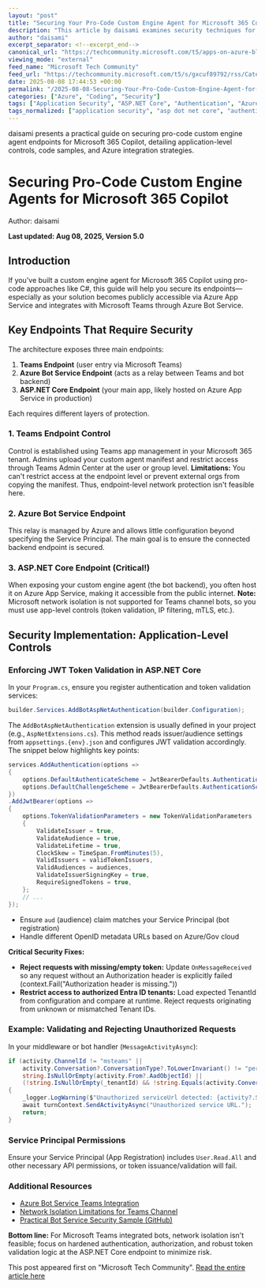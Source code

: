 ```yaml
---
layout: "post"
title: "Securing Your Pro-Code Custom Engine Agent for Microsoft 365 Copilot: Endpoint Protection Guide"
description: "This article by daisami examines security techniques for protecting the endpoints of a pro-code custom engine agent for Microsoft 365 Copilot, focusing on application-level security with Azure Bot Service and ASP.NET Core. It explains how to enforce JWT token validation, restrict unauthorized Entra ID tenants, and harden publicly accessible endpoints hosted on Azure App Service when integrating with Teams. Practical code samples and references to official Microsoft docs are provided."
author: "daisami"
excerpt_separator: <!--excerpt_end-->
canonical_url: "https://techcommunity.microsoft.com/t5/apps-on-azure-blog/how-to-secure-your-pro-code-custom-engine-agent-of-microsoft-365/ba-p/4440495"
viewing_mode: "external"
feed_name: "Microsoft Tech Community"
feed_url: "https://techcommunity.microsoft.com/t5/s/gxcuf89792/rss/Category?category.id=Azure"
date: 2025-08-08 17:44:53 +00:00
permalink: "/2025-08-08-Securing-Your-Pro-Code-Custom-Engine-Agent-for-Microsoft-365-Copilot-Endpoint-Protection-Guide.html"
categories: ["Azure", "Coding", "Security"]
tags: ["Application Security", "ASP.NET Core", "Authentication", "Azure", "Azure App Service", "Azure Bot Service", "Azure Firewall", "Bot Framework", "C#", "Coding", "Community", "Custom Engine Agent", "Entra ID", "JWT Token Validation", "Microsoft 365 Copilot", "Microsoft Teams", "Network Security", "NSG", "Security", "Service Principal", "Tenant Restriction"]
tags_normalized: ["application security", "asp dot net core", "authentication", "azure", "azure app service", "azure bot service", "azure firewall", "bot framework", "c", "coding", "community", "custom engine agent", "entra id", "jwt token validation", "microsoft 365 copilot", "microsoft teams", "network security", "nsg", "security", "service principal", "tenant restriction"]
---
```


daisami presents a practical guide on securing pro-code custom engine agent endpoints for Microsoft 365 Copilot, detailing application-level controls, code samples, and Azure integration strategies.<!--excerpt_end-->

# Securing Pro-Code Custom Engine Agents for Microsoft 365 Copilot

Author: daisami

**Last updated: Aug 08, 2025, Version 5.0**

## Introduction

If you've built a custom engine agent for Microsoft 365 Copilot using pro-code approaches like C#, this guide will help you secure its endpoints—especially as your solution becomes publicly accessible via Azure App Service and integrates with Microsoft Teams through Azure Bot Service.

## Key Endpoints That Require Security

The architecture exposes three main endpoints:

1. **Teams Endpoint** (user entry via Microsoft Teams)
2. **Azure Bot Service Endpoint** (acts as a relay between Teams and bot backend)
3. **ASP.NET Core Endpoint** (your main app, likely hosted on Azure App Service in production)

Each requires different layers of protection.

### 1. Teams Endpoint Control

Control is established using Teams app management in your Microsoft 365 tenant. Admins upload your custom agent manifest and restrict access through Teams Admin Center at the user or group level. **Limitations:** You can't restrict access at the endpoint level or prevent external orgs from copying the manifest. Thus, endpoint-level network protection isn't feasible here.

### 2. Azure Bot Service Endpoint

This relay is managed by Azure and allows little configuration beyond specifying the Service Principal. The main goal is to ensure the connected backend endpoint is secured.

### 3. ASP.NET Core Endpoint (Critical!)

When exposing your custom engine agent (the bot backend), you often host it on Azure App Service, making it accessible from the public internet. **Note:** Microsoft network isolation is not supported for Teams channel bots, so you must use app-level controls (token validation, IP filtering, mTLS, etc.).

## Security Implementation: Application-Level Controls

### Enforcing JWT Token Validation in ASP.NET Core

In your `Program.cs`, ensure you register authentication and token validation services:

```csharp
builder.Services.AddBotAspNetAuthentication(builder.Configuration);
```

The `AddBotAspNetAuthentication` extension is usually defined in your project (e.g., `AspNetExtensions.cs`). This method reads issuer/audience settings from `appsettings.{env}.json` and configures JWT validation accordingly. The snippet below highlights key points:

```csharp
services.AddAuthentication(options =>
{
    options.DefaultAuthenticateScheme = JwtBearerDefaults.AuthenticationScheme;
    options.DefaultChallengeScheme = JwtBearerDefaults.AuthenticationScheme;
})
.AddJwtBearer(options =>
{
    options.TokenValidationParameters = new TokenValidationParameters
    {
        ValidateIssuer = true,
        ValidateAudience = true,
        ValidateLifetime = true,
        ClockSkew = TimeSpan.FromMinutes(5),
        ValidIssuers = validTokenIssuers,
        ValidAudiences = audiences,
        ValidateIssuerSigningKey = true,
        RequireSignedTokens = true,
    };
    // ...
});
```

- Ensure `aud` (audience) claim matches your Service Principal (bot registration)
- Handle different OpenID metadata URLs based on Azure/Gov cloud

**Critical Security Fixes:**

- **Reject requests with missing/empty token:** Update `OnMessageReceived` so any request without an Authorization header is explicitly failed (context.Fail("Authorization header is missing."))
- **Restrict access to authorized Entra ID tenants:** Load expected TenantId from configuration and compare at runtime. Reject requests originating from unknown or mismatched Tenant IDs.

### Example: Validating and Rejecting Unauthorized Requests

In your middleware or bot handler (`MessageActivityAsync`):

```csharp
if (activity.ChannelId != "msteams" ||
    activity.Conversation?.ConversationType?.ToLowerInvariant() != "personal" ||
    string.IsNullOrEmpty(activity.From?.AadObjectId) ||
    (!string.IsNullOrEmpty(_tenantId) && !string.Equals(activity.Conversation?.TenantId, _tenantId, StringComparison.OrdinalIgnoreCase)))
{
    _logger.LogWarning($"Unauthorized serviceUrl detected: {activity?.ServiceUrl}. Expected TenantId: {_tenantId}");
    await turnContext.SendActivityAsync("Unauthorized service URL.");
    return;
}
```

### Service Principal Permissions

Ensure your Service Principal (App Registration) includes `User.Read.All` and other necessary API permissions, or token issuance/validation will fail.

### Additional Resources

- [Azure Bot Service Teams Integration](https://learn.microsoft.com/en-us/azure/bot-service/dl-network-isolation-concept?view=azure-bot-service-4.0)
- [Network Isolation Limitations for Teams Channel](https://learn.microsoft.com/en-us/answers/questions/2263616/is-it-possible-to-integrate-azure-bot-with-teams-w)
- [Practical Bot Service Security Sample (GitHub)](https://github.com/OfficeDev/microsoft-teams-apps-company-communicator)

**Bottom line:** For Microsoft Teams integrated bots, network isolation isn't feasible; focus on hardened authentication, authorization, and robust token validation logic at the ASP.NET Core endpoint to minimize risk.

This post appeared first on "Microsoft Tech Community". [Read the entire article here](https://techcommunity.microsoft.com/t5/apps-on-azure-blog/how-to-secure-your-pro-code-custom-engine-agent-of-microsoft-365/ba-p/4440495)
